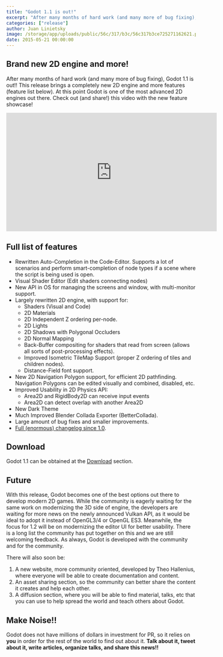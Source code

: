 ```yaml
---
title: "Godot 1.1 is out!"
excerpt: "After many months of hard work (and many more of bug fixing), Godot 1.1 is out!! This release brings a completely new 2D engine and more features (feature list below). At this point Godot is one of the most advanced 2D engines out there."
categories: ["release"]
author: Juan Linietsky
image: /storage/app/uploads/public/56c/317/b3c/56c317b3ce725271162621.png
date: 2015-05-21 00:00:00
---
```


## Brand new 2D engine and more!

After many months of hard work (and many more of bug fixing), Godot 1.1 is out!! This release brings a completely new 2D engine and more features (feature list below). At this point Godot is one of the most advanced 2D engines out there.  Check out (and share!) this video with the new feature showcase!

<iframe width="560" height="315" src="https://www.youtube.com/embed/x2gtz4uSbZ4" frameborder="0" allowfullscreen></iframe>

## Full list of features

* Rewritten Auto-Completion in the Code-Editor. Supports a lot of scenarios and perform smart-completion of node types if a scene where the script is being used is open.
* Visual Shader Editor (Edit shaders connecting nodes)
* New API in OS for managing the screens and window, with multi-monitor support.
* Largely rewritten 2D engine, with support for:
  - Shaders (Visual and Code)
  - 2D Materials
  - 2D Independent Z ordering per-node.
  - 2D Lights
  - 2D Shadows with Polygonal Occluders
  - 2D Normal Mapping
  - Back-Buffer compositing for shaders that read from screen (allows all sorts of post-processing effects).
  - Improved Isometric TileMap Support (proper Z ordering of tiles and children nodes).
  - Distance-Field font support.
* New 2D Navigation Polygon support, for efficient 2D pathfinding. Navigation Polygons can be edited visually and combined, disabled, etc.
* Improved Usability in 2D Physics API:
  - Area2D and RigidBody2D can receive input events
  - Area2D can detect overlap with another Area2D
* New Dark Theme
* Much Improved Blender Collada Exporter (BetterCollada).
* Large amount of bug fixes and smaller improvements.
* [Full (enormous) changelog since 1.0](https://web.archive.org/web/20150623064151/http://pastebin.com/fU3TDRin).

## Download

Godot 1.1 can be obtained at the [Download](/download) section.

## Future

With this release, Godot becomes one of the best options out there to develop modern 2D games. While the community is eagerly waiting for the same work on modernizing the 3D side of engine, the developers are waiting for more news on the newly announced Vulkan API, as it would be ideal to adopt it instead of OpenGL3/4 or OpenGL ES3. Meanwhile, the focus for 1.2 will be on modernizing the editor UI for better usability. There is a long list the community has put together on this  and we are still welcoming feedback. As always, Godot is developed with the community and for the community.

There will also soon be:

1. A new website, more community oriented, developed by Theo Hallenius, where everyone will be able to create documentation and content.
2. An asset sharing section, so the community can better share the content it creates and help each other.
3. A diffusion section, where you will be able to find material, talks, etc that you can use to help spread the world and teach others about Godot.

## Make Noise!!

Godot does not have millions of dollars in investment for PR, so it relies on **you** in order for the rest of the world to find out about it. **Talk about it, tweet about it, write articles, organize talks, and share this news!!**
